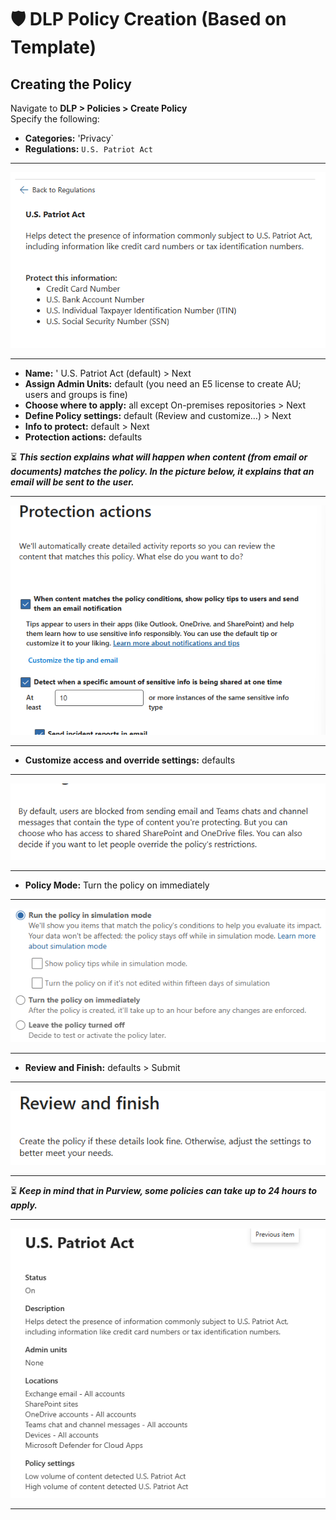 
# 🛡️ DLP Policy Creation (Based on Template)

## **Creating the Policy**  

Navigate to **DLP > Policies > Create Policy**  
Specify the following:  
- **Categories:** 'Privacy`    
- **Regulations:** `U.S. Patriot Act`
---
  ![get-content]( https://github.com/GSecAwareness/dlp/blob/main/US%20Patriot%20Act.png)

---
- **Name:** ' U.S. Patriot Act (default) > Next
- **Assign Admin Units:** default (you need an E5 license to create AU; users and groups is fine)
- **Choose where to apply:** all except On-premises repositories > Next
- **Define Policy settings:** default (Review and customize…) > Next  
- **Info to protect:** default > Next  
- **Protection actions:** defaults  

⏳ **_This section explains what will happen when content (from email or documents) matches the policy. In the picture below, it explains that an email will be sent to the user._**

---
![get-content](https://github.com/GSecAwareness/dlp/blob/main/Protection%20actions.png)  

---
  

- **Customize access and override settings:** defaults
---
![get-content](https://github.com/GSecAwareness/dlp/blob/main/customize.png)  

---

- **Policy Mode:** Turn the policy on immediately
---
![get-content](https://github.com/GSecAwareness/dlp/blob/main/policy%20mode.png)  

---

- **Review and Finish:** defaults > Submit
---
![get-content](https://github.com/GSecAwareness/dlp/blob/main/Review%20and%20Finish.png)   

---

⏳ **_Keep in mind that in Purview, some policies can take up to 24 hours to apply._**  

---
![get-content](https://github.com/GSecAwareness/dlp/blob/main/US%20Pat%20Fin.png)  

---

 
 
